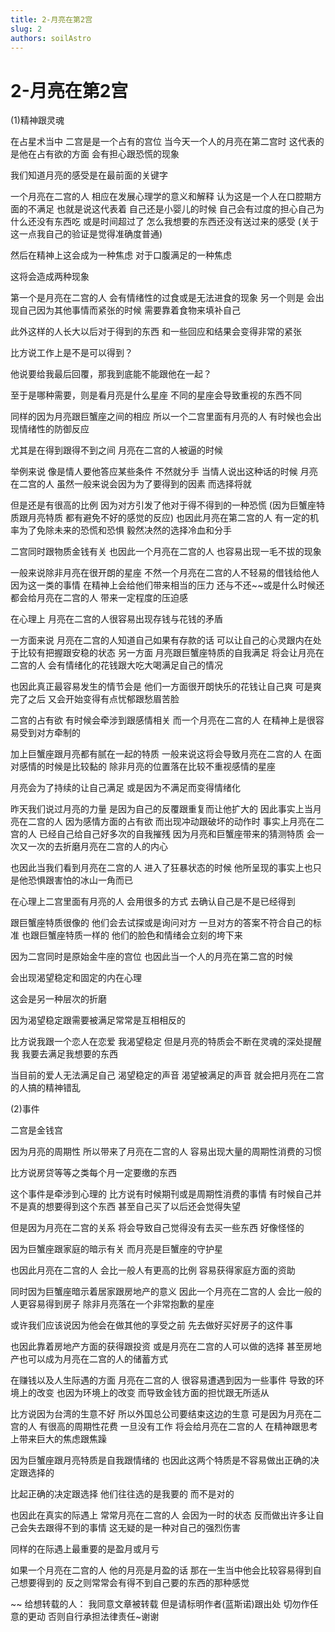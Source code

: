 ```yaml
---
title: 2-月亮在第2宫
slug: 2
authors: soilAstro
---
```


# 2-月亮在第2宫
(1)精神跟灵魂

在占星术当中
二宫是是一个占有的宫位
当今天一个人的月亮在第二宫时
这代表的是他在占有欲的方面
会有担心跟恐慌的现象

我们知道月亮的感受是在最前面的关键字

一个月亮在二宫的人
相应在发展心理学的意义和解释
认为这是一个人在口腔期方面的不满足
也就是说这代表着
自己还是小婴儿的时候
自己会有过度的担心自己为什么还没有东西吃
或是时间超过了
怎么我想要的东西还没有送过来的感受
(关于这一点我自己的验证是觉得准确度普通)

然后在精神上这会成为一种焦虑
对于口腹满足的一种焦虑

这将会造成两种现象

第一个是月亮在二宫的人
会有情绪性的过食或是无法进食的现象
另一个则是
会出现自己因为其他事情而紧张的时候
需要靠着食物来填补自己

此外这样的人长大以后对于得到的东西
和一些回应和结果会变得非常的紧张

比方说工作上是不是可以得到？

他说要给我最后回覆，那我到底能不能跟他在一起？

至于是哪种需要，则是看月亮是什么星座
不同的星座会导致重视的东西不同

同样的因为月亮跟巨蟹座之间的相应
所以一个二宫里面有月亮的人
有时候也会出现情绪性的防御反应

尤其是在得到跟得不到之间
月亮在二宫的人被逼的时候

举例来说
像是情人要他答应某些条件
不然就分手
当情人说出这种话的时候
月亮在二宫的人
虽然一般来说会因为为了要得到的因素
而选择将就

但是还是有很高的比例
因为对方引发了他对于得不得到的一种恐慌
(因为巨蟹座特质跟月亮特质
都有避免不好的感觉的反应)
也因此月亮在第二宫的人
有一定的机率为了免除未来的恐慌和恐惧
毅然决然的选择冷血和分手

二宫同时跟物质金钱有关
也因此一个月亮在二宫的人
也容易出现一毛不拔的现象

一般来说除非月亮在很开朗的星座
不然一个月亮在二宫的人不轻易的借钱给他人
因为这一类的事情
在精神上会给他们带来相当的压力
还与不还~~或是什么时候还
都会给月亮在二宫的人
带来一定程度的压迫感

在心理上
月亮在二宫的人很容易出现存钱与花钱的矛盾

一方面来说
月亮在二宫的人知道自己如果有存款的话
可以让自己的心灵跟内在处于比较有把握跟安稳的状态
另一方面
月亮跟巨蟹座特质的自我满足
将会让月亮在二宫的人
会有情绪化的花钱跟大吃大喝满足自己的情况

也因此真正最容易发生的情节会是
他们一方面很开朗快乐的花钱让自己爽
可是爽完了之后
又会开始变得有点忧郁跟愁眉苦脸

二宫的占有欲
有时候会牵涉到跟感情相关
而一个月亮在二宫的人
在精神上是很容易受到对方牵制的

加上巨蟹座跟月亮都有腻在一起的特质
一般来说这将会导致月亮在二宫的人
在面对感情的时候是比较黏的
除非月亮的位置落在比较不重视感情的星座

月亮会为了持续的让自己满足
或是因为不满足而变得情绪化

昨天我们说过月亮的力量
是因为自己的反覆跟重复而让他扩大的
因此事实上当月亮在二宫的人
因为感情方面的占有欲
而出现冲动跟破坏的动作时
事实上月亮在二宫的人
已经自己给自己好多次的自我摧残
因为月亮和巨蟹座带来的猜测特质
会一次又一次的去折磨月亮在二宫的人的内心

也因此当我们看到月亮在二宫的人
进入了狂暴状态的时候
他所呈现的事实上也只是他恐惧跟害怕的冰山一角而已

在心理上二宫里面有月亮的人
会用很多的方式
去确认自己是不是已经得到

跟巨蟹座特质很像的
他们会去试探或是询问对方
一旦对方的答案不符合自己的标准
也跟巨蟹座特质一样的
他们的脸色和情绪会立刻的垮下来

因为二宫同时是原始金牛座的宫位
也因此当一个人的月亮在第二宫的时候

会出现渴望稳定和固定的内在心理

这会是另一种层次的折磨

因为渴望稳定跟需要被满足常常是互相相反的

比方说我跟一个恋人在恋爱
我渴望稳定
但是月亮的特质会不断在灵魂的深处提醒我
我要去满足我想要的东西

当目前的爱人无法满足自己
渴望稳定的声音
渴望被满足的声音
就会把月亮在二宫的人搞的精神错乱

(2)事件

二宫是金钱宫

因为月亮的周期性
所以带来了月亮在二宫的人
容易出现大量的周期性消费的习惯

比方说房贷等等之类每个月一定要缴的东西

这个事件是牵涉到心理的
比方说有时候期刊或是周期性消费的事情
有时候自己并不是真的想要得到这个东西
甚至自己买了以后还会觉得失望

但是因为月亮在二宫的关系
将会导致自己觉得没有去买一些东西
好像怪怪的

因为巨蟹座跟家庭的暗示有关
而月亮是巨蟹座的守护星

也因此月亮在二宫的人
会比一般人有更高的比例
容易获得家庭方面的资助

同时因为巨蟹座暗示着居家跟房地产的意义
因此一个月亮在二宫的人
会比一般的人更容易得到房子
除非月亮落在一个非常抱歉的星座

或许我们应该说因为他会在做其他的享受之前
先去做好买好房子的这件事

也因此靠着房地产方面的获得跟投资
或是月亮在二宫的人可以做的选择
甚至房地产也可以成为月亮在二宫的人的储蓄方式

在赚钱以及人生际遇的方面
月亮在二宫的人
很容易遭遇到因为一些事件
导致的环境上的改变
也因为环境上的改变
而导致金钱方面的担忧跟无所适从

比方说因为台湾的生意不好
所以外国总公司要结束这边的生意
可是因为月亮在二宫的人
有很高的周期性花费
一旦没有工作
将会给月亮在二宫的人
在精神跟思考上带来巨大的焦虑跟焦躁

因为巨蟹座跟月亮特质是自我跟情绪的
也因此这两个特质是不容易做出正确的决定跟选择的

比起正确的决定跟选择
他们往往选的是我要的
而不是对的

也因此在真实的际遇上
常常月亮在二宫的人
会因为一时的状态
反而做出许多让自己会失去跟得不到的事情
这无疑的是一种对自己的强烈伤害

同样的在际遇上最重要的是盈月或月亏

如果一个月亮在二宫的人
他的月亮是月盈的话
那在一生当中他会比较容易得到自己想要得到的
反之则常常会有得不到自己要的东西的那种感觉

~~
给想转载的人：
我同意文章被转载
但是请标明作者(蓝斯诺)跟出处
切勿作任意的更动
否则自行承担法律责任~谢谢

 
  